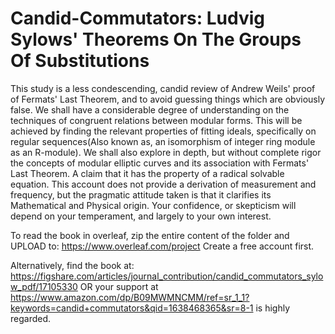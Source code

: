 # Candid-Commutators: Ludvig Sylows' Theorems On The Groups Of Substitutions
This study is a less condescending, candid review of Andrew Weils' proof of Fermats' Last Theorem, and to avoid guessing things which are obviously false.
We shall have a considerable degree of understanding on the techniques of congruent relations between modular forms. 
This will be achieved by finding the relevant properties of fitting ideals,
specifically on regular sequences(Also known as, an isomorphism of integer ring module as an R-module). 
We shall also explore in depth, but without complete rigor the concepts of modular elliptic curves and its association with Fermats' Last Theorem. 
A claim that it has the property of a radical solvable equation. This account does not provide a derivation of measurement and frequency,
but the pragmatic attitude taken is that it clarifies its Mathematical and Physical origin. Your confidence, or skepticism will depend on your temperament, 
and largely to your own interest.

To read the book in overleaf, zip the entire content of the folder and UPLOAD to:
https://www.overleaf.com/project
Create a free account first.

Alternatively, find the book at: https://figshare.com/articles/journal_contribution/candid_commutators_sylow_pdf/17105330 
OR
your support at
https://www.amazon.com/dp/B09MWMNCMM/ref=sr_1_1?keywords=candid+commutators&qid=1638468365&sr=8-1 is highly regarded.
